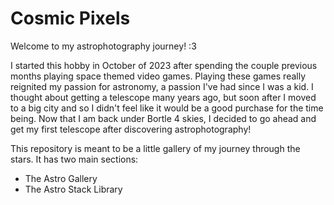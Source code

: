 # Cosmic Pixels

Welcome to my astrophotography journey! :3

I started this hobby in October of 2023 after spending the couple previous months playing space themed video games. Playing these games really reignited my passion for astronomy, a passion I've had since I was a kid. I thought about getting a telescope many years ago, but soon after I moved to a big city and so I didn't feel like it would be a good purchase for the time being. Now that I am back under Bortle 4 skies, I decided to go ahead and get my first telescope after discovering astrophotography!

This repository is meant to be a little gallery of my journey through the stars. It has two main sections:

- The Astro Gallery
- The Astro Stack Library